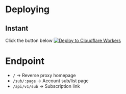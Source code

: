 # Deploying

## Instant

Click the button below 
[![Deploy to Cloudflare Workers](https://deploy.workers.cloudflare.com/button)](https://deploy.workers.cloudflare.com/?url=https://github.com/dioxine/nautica)

# Endpoint

- `/` -> Reverse proxy homepage
- `/sub/:page` ->  Account sub/list page
- `/api/v1/sub` -> Subscription link

